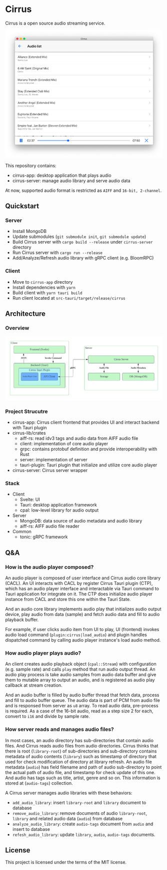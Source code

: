 # Cirrus

Cirrus is a open source audio streaming service.

![demo-audio-player](assets/demo-audio-player.png)

This repository contains:

* cirrus-app: desktop application that plays audio
* cirrus-server: manage audio library and serve audio data

At now, supported audio format is restricted as `AIFF` and `16-bit, 2-channel`.

## Quickstart

### Server

* Install MongoDB
* Update submodules (`git submodule init`, `git submodule update`)
* Build Cirrus server with `cargo build --release` under `cirrus-server` directory
* Run Cirrus server with `cargo run --release`
* Add/Analyze/Refresh audio library with gRPC client (e.g. BloomRPC)

### Client

* Move to `cirrus-app` directory
* Install dependencies with `yarn`
* Build client with `yarn tauri build`
* Run client located at `src-tauri/target/release/cirrus`

## Architecture

### Overview

![architecture](assets/architecture-overview.png)

### Project Strucutre

* cirrus-app: Cirrus client frontend that provides UI and interact backend with Tauri plugin
* cirrus-lib/crates
  * aiff-rs: read idv3 tags and audio data from AIFF audio file
  * client: implementation of core audio player
  * grpc: contains protobuf definition and provide interoperability with Rust
  * server: implementation of server
  * tauri-plugin: Tauri plugin that initialize and utilize core audio player
* cirrus-server: Cirrus server wrapper

### Stack

* Client
  * Svelte: UI
  * Tauri: desktop application framework
  * cpal: low-level library for audio output
* Server
  * MongoDB: data source of audio metadata and audio library
  * aiff-rs: AIFF audio file reader
* Common
  * tonic: gRPC framework

## Q&A

### How is the audio player composed?

An audio player is composed of user interface and Cirrus audio core library (CACL). An UI interacts with CACL by register Cirrus Tauri plugin (CTP), which has an audio player interface and interactable via Tauri command to Tauri application for integrate on it. The CTP does initialize audio player instance from CACL and store this one within the Tauri State.

And an audio core library implements audio play that initializes audio output device, play audio from data (sample) and fetch audio data and fill to audio playback buffer. 

For example, if user clicks audio item from UI to play, UI (frontend) invokes audio load command (`plugin:cirrus|load_audio`) and plugin handles dispatched command by calling audio player instance's load audio method.

### How audio player plays audio?

An client creates audio playback object (`cpal::Stream`) with configuration (e.g. sample rate) and calls `play` method that run audio output thread. An audio play process is take audio samples from audio data buffer and give them to mutable array to output an audio, and is registered as audio play callback at stream creation.

And an audio buffer is filled by audio buffer thread that fetch data, process and fill to audio buffer queue. The audio data is part of PCM from audio file and is responsed from server as `u8` array. To read audio data, pre-process is required. As a case of the 16-bit audio, read as a step size 2 for each, convert to `i16` and divide by sample rate.

### How server reads and manages audio files?

In most cases, an audio directory has sub-directories that contain audio files. And Cirrus reads audio files from audio directories. Cirrus thinks that there is root (`library-root`) of sub-directories and sub-directory contains metadata of audio contents (`library`) such as timestamp of directory that used for check modification of directory at library refresh. An audio file metadata (`audio`) has field filename and path of audio sub-directory to point the actual path of audio file, and timestamp for check update of this one. And audio has tags such as title, artist, genre and so on. This information is stored at (`audio-tags`) collection.

A Cirrus server manages audio libraries with these behaviors:

* `add_audio_library`: insert `library-root` and `library` document to database
* `remove_audio_library`: remove documents of audio `library-root`, `library` and related audio data (`audio`) from database
* `analyze_audio_library`: create `audio-tags` document from `audio` and insert to database
* `refesh_audio_library`: update `library`, `audio`, `audio-tags` documents.

## License

This project is licensed under the terms of the MIT license.
